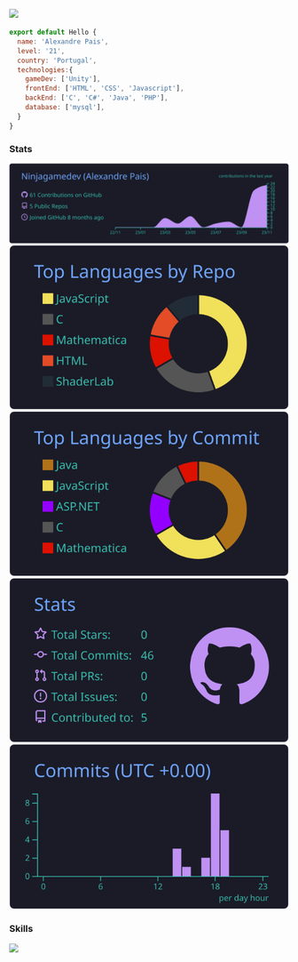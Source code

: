 ![](https://komarev.com/ghpvc/?username=Ninjagamedev&color=red&style=for-the-badge)

```js
export default Hello {
  name: 'Alexandre Pais',
  level: '21',
  country: 'Portugal',
  technologies:{
    gameDev: ['Unity'],
    frontEnd: ['HTML', 'CSS', 'Javascript'],
    backEnd: ['C', 'C#', 'Java', 'PHP'],
    database: ['mysql'],
  }
}
```

### Stats
  [![](https://raw.githubusercontent.com/Ninjagamedev/Ninjagamedev/main/profile-summary-card-output/tokyonight/0-profile-details.svg)](https://github.com/vn7n24fzkq/github-profile-summary-cards)
  [![](https://raw.githubusercontent.com/Ninjagamedev/Ninjagamedev/main/profile-summary-card-output/tokyonight/1-repos-per-language.svg)](https://github.com/vn7n24fzkq/github-profile-summary-cards)
  [![](https://raw.githubusercontent.com/Ninjagamedev/Ninjagamedev/main/profile-summary-card-output/tokyonight/2-most-commit-language.svg)](https://github.com/vn7n24fzkq/github-profile-summary-cards)
  [![](https://raw.githubusercontent.com/Ninjagamedev/Ninjagamedev/main/profile-summary-card-output/tokyonight/3-stats.svg)](https://github.com/vn7n24fzkq/github-profile-summary-cards) 
  [![](https://raw.githubusercontent.com/Ninjagamedev/Ninjagamedev/main/profile-summary-card-output/tokyonight/4-productive-time.svg)](https://github.com/vn7n24fzkq/github-profile-summary-cards)
  
### Skills
<p align="left">
  <img src="https://skillicons.dev/icons?i=c,java,unity,html,css,bootstrap,mysql,git,linux,linkedin,discord,unity,vscode">
</p>
